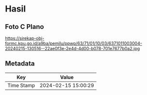 # Hasil

## Foto C Plano

https://sirekap-obj-formc.kpu.go.id/a9ba/pemilu/ppwp/63/71/01/10/03/6371011003004-20240215-130516--22ae0f3e-2e4d-4d00-b078-701e7677b0a2.jpg


## Metadata

| Key        | Value               |
| ---------- | ------------------- |
| Time Stamp | 2024-02-15 15:00:29 |



